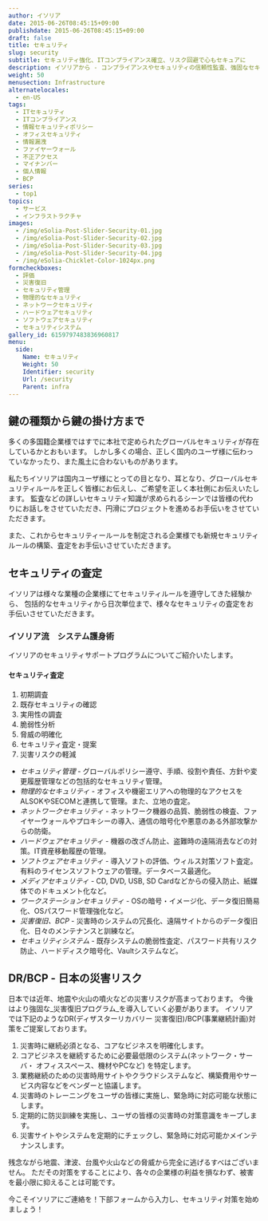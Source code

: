 ```yaml
---
author: イソリア
date: 2015-06-26T08:45:15+09:00
publishdate: 2015-06-26T08:45:15+09:00
draft: false
title: セキュリティ
slug: security
subtitle: セキュリティ強化、ITコンプライアンス確立、リスク回避で心もセキュアに
description: イソリアから - コンプライアンスやセキュリティの信頼性監査、強固なセキュリティをソフト＆ハードにて実装。システムも心もセキュアに。
weight: 50
menusection: Infrastructure
alternatelocales:
  - en-US
tags:
  - ITセキュリティ
  - ITコンプライアンス
  - 情報セキュリティポリシー
  - オフィスセキュリティ
  - 情報漏洩
  - ファイヤーウォール
  - 不正アクセス
  - マイナンバー
  - 個人情報
  - BCP
series:
  - top1
topics:
  - サービス
  - インフラストラクチャ
images:
  - /img/eSolia-Post-Slider-Security-01.jpg
  - /img/eSolia-Post-Slider-Security-02.jpg
  - /img/eSolia-Post-Slider-Security-03.jpg
  - /img/eSolia-Post-Slider-Security-04.jpg  
  - /img/eSolia-Chicklet-Color-1024px.png
formcheckboxes:
  - 評価
  - 災害復旧
  - セキュリティ管理
  - 物理的なセキュリティ
  - ネットワークセキュリティ
  - ハードウェアセキュリティ
  - ソフトウェアセキュリティ
  - セキュリティシステム
gallery_id: 6159797483836960817
menu:
  side:
    Name: セキュリティ
    Weight: 50
    Identifier: security
    Url: /security
    Parent: infra
---
```

## 鍵の種類から鍵の掛け方まで

多くの多国籍企業様ではすでに本社で定められたグローバルセキュリティが存在しているかとおもいます。
しかし多くの場合、正しく国内のユーザ様に伝わっていなかったり、また風土に合わないものがあります。

私たちイソリアは国内ユーザ様にとっての目となり、耳となり、グローバルセキュリティルールを正しく皆様にお伝えし、ご希望を正しく本社側にお伝えいたします。
監査などの詳しいセキュリティ知識が求められるシーンでは皆様の代わりにお話しをさせていただき、円滑にプロジェクトを進めるお手伝いをさせていただきます。

また、これからセキュリティールールを制定される企業様でも新規セキュリティルールの構築、査定をお手伝いさせていただきます。

## セキュリティの査定

イソリアは様々な業種の企業様にてセキュリティルールを遵守してきた経験から、
包括的なセキュリティから日次単位まで、様々なセキュリティの査定をお手伝いさせていただきます。

### イソリア流　システム護身術

イソリアのセキュリティサポートプログラムについてご紹介いたします。

<div class="esolia-card-panel blue-grey darken-4 z-depth-1">
  <h4 class="center green-text text-accent-3">セキュリティ査定</h4>
    <ol>
      <li class="white-text">初期調査</li>
      <li class="white-text">既存セキュリティの確認</li>
      <li class="white-text">実用性の調査</li>
      <li class="white-text">脆弱性分析</li>
      <li class="white-text">脅威の明確化</li>
      <li class="white-text">セキュリティ査定・提案</li>
      <li class="white-text">災害リスクの軽減</li>
    </ol>
</div>

* _セキュリティ管理_ - グローバルポリシー遵守、手順、役割や責任、方針や変更履歴管理などの包括的なセキュリティ管理。
* _物理的なセキュリティ_ - オフィスや機密エリアへの物理的なアクセスをALSOKやSECOMと連携して管理。また、立地の査定。
* _ネットワークセキュリティ_ - ネットワーク機器の品質、脆弱性の検査、ファイヤーウォールやプロキシーの導入、通信の暗号化や悪意のある外部攻撃からの防衛。
* _ハードウェアセキュリティ_ - 機器の改ざん防止、盗難時の遠隔消去などの対策。IT資産移動履歴の管理。
* _ソフトウェアセキュリティ_ - 導入ソフトの評価、ウィルス対策ソフト査定。有料のライセンスソフトウェアの管理。データベース最適化。
* _メディアセキュリティ_ - CD, DVD, USB, SD Cardなどからの侵入防止、紙媒体でのドキュメント化など。
* _ワークステーションセキュリティ_ - OSの暗号・イメージ化、データ復旧簡易化、OSパスワード管理強化など。
* _災害復旧、BCP_ - 災害時のシステムの冗長化、遠隔サイトからのデータ復旧化、日々のメンテナンスと訓練など。
* _セキュリティシステム_ - 既存システムの脆弱性査定、パスワード共有リスク防止、ハードディスク暗号化、Vaultシステムなど。

## DR/BCP - 日本の災害リスク

日本では近年、地震や火山の噴火などの災害リスクが高まっております。
今後はより強固な_災害復旧プログラム_を導入していく必要があります。
イソリアでは下記のようなDR(ディザスターリカバリー 災害復旧)/BCP(事業継続計画)対策をご提案しております。

1. 災害時に継続必須となる、コアなビジネスを明確化します。
1. コアビジネスを継続するために必要最低限のシステム(ネットワーク・サーバ・ オフィススペース、機材やPCなど) を特定します。
1. 業務継続のための災害時用サイトやクラウドシステムなど、構築費用やサービス内容などをベンダーと協議します。
1. 災害時のトレーニングをユーザの皆様に実施し、緊急時に対応可能な状態にします。
1. 定期的に防災訓練を実施し、ユーザの皆様の災害時の対策意識をキープします。
1. 災害サイトやシステムを定期的にチェックし、緊急時に対応可能かメインテナンスします。

残念ながら地震、津波、台風や火山などの脅威から完全に逃げるすべはございません。
ただその対策をすることにより、各々の企業様の利益を損なわず、被害を最小限に抑えることは可能です。

今こそイソリアにご連絡を！下部フォームから入力し、セキュリティ対策を始めましょう！
